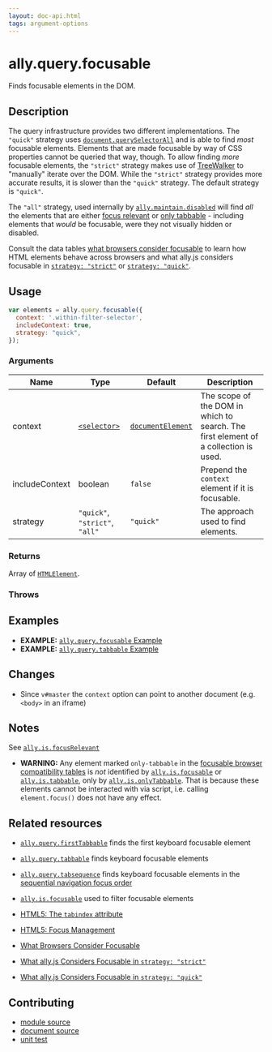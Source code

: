 ```yaml
---
layout: doc-api.html
tags: argument-options
---
```


# ally.query.focusable

Finds focusable elements in the DOM.


## Description

The query infrastructure provides two different implementations. The `"quick"` strategy uses [`document.querySelectorAll`](https://developer.mozilla.org/en-US/docs/Web/API/Document/querySelectorAll) and is able to find *most* focusable elements. Elements that are made focusable by way of CSS properties cannot be queried that way, though. To allow finding *more* focusable elements, the `"strict"` strategy makes use of [TreeWalker](https://developer.mozilla.org/en-US/docs/Web/API/TreeWalker) to "manually" iterate over the DOM. While the `"strict"` strategy provides more accurate results, it is slower than the `"quick"` strategy. The default strategy is `"quick"`.

The `"all"` strategy, used internally by [`ally.maintain.disabled`](../maintain/disabled.md) will find *all* the elements that are either [focus relevant](../is/focus-relevant.md) or [only tabbable](../is/only-tabbable.md) - including elements that *would* be focusable, were they not visually hidden or disabled.

Consult the data tables [what browsers consider focusable](../../data-tables/focusable.md) to learn how HTML elements behave across browsers and what ally.js considers focusable in [`strategy: "strict"`](../../data-tables/focusable.strict.md) or [`strategy: "quick"`](../../data-tables/focusable.quick.md).


## Usage

```js
var elements = ally.query.focusable({
  context: '.within-filter-selector',
  includeContext: true,
  strategy: "quick",
});
```

### Arguments

| Name | Type | Default | Description |
| ---- | ---- | ------- | ----------- |
| context | [`<selector>`](../concepts.md#Selector) | [`documentElement`](https://developer.mozilla.org/en-US/docs/Web/API/Document/documentElement) | The scope of the DOM in which to search. The first element of a collection is used. |
| includeContext | boolean | `false` | Prepend the `context` element if it is focusable. |
| strategy | `"quick"`, `"strict"`, `"all"` | `"quick"` | The approach used to find elements. |

### Returns

Array of [`HTMLElement`](https://developer.mozilla.org/en/docs/Web/API/HTMLElement).

### Throws


## Examples

* **EXAMPLE:** [`ally.query.focusable` Example](./focusable.example.html)
* **EXAMPLE:** [`ally.query.tabbable` Example](./tabbable.example.html)


## Changes

* Since `v#master` the `context` option can point to another document (e.g. `<body>` in an iframe)


## Notes

See [`ally.is.focusRelevant`](../is/focus-relevant.md#Notes)

* **WARNING:** Any element marked `only-tabbable` in the [focusable browser compatibility tables](../../data-tables/focusable.md) is *not* identified by [`ally.is.focusable`](../is/focusable.md) or [`ally.is.tabbable`](../is/tabbable.md), only by [`ally.is.onlyTabbable`](../is/only-tabbable.md). That is because these elements cannot be interacted with via script, i.e. calling `element.focus()` does not have any effect.


## Related resources

* [`ally.query.firstTabbable`](first-tabbable.md) finds the first keyboard focusable element
* [`ally.query.tabbable`](tabbable.md) finds keyboard focusable elements
* [`ally.query.tabsequence`](tabsequence.md) finds keyboard focusable elements in the [sequential navigation focus order](../../concepts.md#Sequential-navigation-focus-order)
* [`ally.is.focusable`](../is/focusable.md) used to filter focusable elements

* [HTML5: The `tabindex` attribute](http://www.w3.org/TR/html5/editing.html#sequential-focus-navigation-and-the-tabindex-attribute)
* [HTML5: Focus Management](http://www.w3.org/TR/html5/editing.html#focus-management)

* [What Browsers Consider Focusable](../../data-tables/focusable.md)
* [What ally.js Considers Focusable in `strategy: "strict"`](../../data-tables/focusable.strict.md)
* [What ally.js Considers Focusable in `strategy: "quick"`](../../data-tables/focusable.quick.md)


## Contributing

* [module source](https://github.com/medialize/ally.js/blob/master/src/query/focusable.js)
* [document source](https://github.com/medialize/ally.js/blob/master/docs/api/query/focusable.md)
* [unit test](https://github.com/medialize/ally.js/blob/master/test/unit/query.focusable.test.js)

